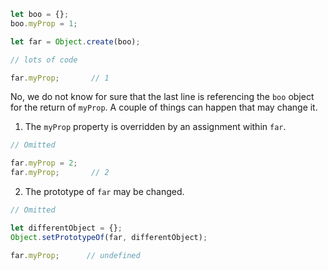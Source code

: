```js
let boo = {};
boo.myProp = 1;

let far = Object.create(boo);

// lots of code

far.myProp;       // 1
```

No, we do not know for sure that the last line is referencing the `boo` object for the return of `myProp`. A couple of things can happen that may change it.

1. The `myProp` property is overridden by an assignment within `far`.

```js
// Omitted

far.myProp = 2;
far.myProp;       // 2
```

2. The prototype of `far` may be changed.

```js
// Omitted

let differentObject = {};
Object.setPrototypeOf(far, differentObject);

far.myProp;      // undefined
```